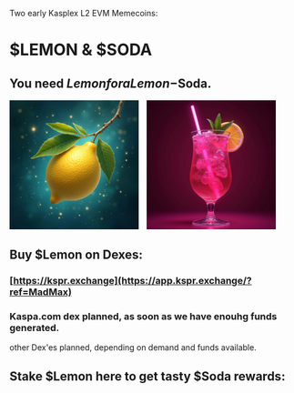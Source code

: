 Two early Kasplex L2 EVM Memecoins:  
# $LEMON & $SODA  
## You need $Lemon for a Lemon-$Soda.  

<img src="../logos/Lemon-01.png" alt="$Lemon" width="45%" style="display:inline-block; margin-right:10px;" />
<img src="../logos/Soda01.png" alt="$Soda" width="45%" style="display:inline-block;" />


## Buy $Lemon on Dexes:  
###  [https://kspr.exchange](https://app.kspr.exchange/?ref=MadMax)
### Kaspa.com dex planned, as soon as we have enouhg funds generated.  
other Dex'es planned, depending on demand and funds available.  

## Stake $Lemon here to get tasty $Soda rewards:  


